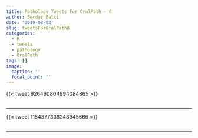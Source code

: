 ```yaml
---
title: Pathology Tweets For OralPath - 8
author: Serdar Balci
date: '2019-08-02'
slug: tweetsForOralPath8
categories:
  - R
  - tweets
  - pathology
  - OralPath
tags: []
image:
  caption: ''
  focal_point: ''
---
```



{{< tweet 926490804994084865 >}}
<br>
<br>
<hr>
{{< tweet 1154377338248945666 >}}
<br>
<br>
<hr>
